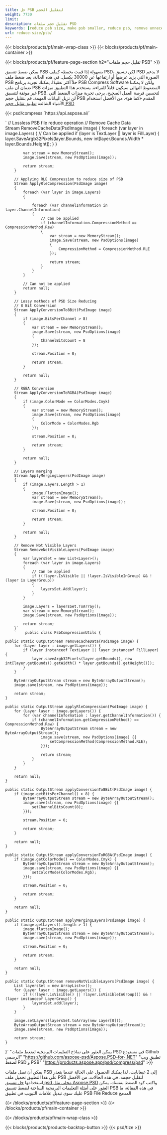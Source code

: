 ```yaml
---
title: حل PSB لتقليل الحجم
weight: 7730
limit: 
description: تقليل حجم ملفات PSD
keywords: [reduce psb size, make psb smaller, reduce psb, remove unnecessary psb data, compress psb file, compress psb]
url: reduce-size/psb/
---
```

{{< blocks/products/pf/main-wrap-class >}}
{{< blocks/products/pf/main-container >}}

{{< blocks/products/pf/feature-page-section h2="تقليل حجم ملفات PSB" >}}

<p>يمكن ضغط تنسيق PSB بسهولة إذا قمت بحفظه كملف PSD، لكن تنسيق PSD لا يدعم الصورة التي يزيد عرضها أو ارتفاعها عن 30000 بكسل. في هذه الحالة، يعد ضغط ملف PSB حلاً أكثر تعقيدًا. يمكنك تجربة برنامج PSB Compress Software ولكن لا يمكننا ضمان أن ملف PSB المضغوط النهائي سيكون قابلاً للقراءة. يستخدم هذا التطبيق ميزات غير موثقة لتنسيق PSB. لتحسين فرصة العمل الصحيح، يرجى تجربة ميزات الضغط التي لن تزيل البيانات المهمة. قم بتقليل حجم PSB المقدم «كما هو». من الأفضل استخدام الأشياء الشائعة <a href="/psd/reduce-size">تطبيق تقليل حجم PSD</a></p>
{{< psd/compress `https://api.aspose.ai/` 

`        // Lossless PSB file reduce operation
        // Remove Cache Data			
        Stream RemoveCacheData(PsdImage image)
        {
            foreach (var layer in image.Layers)
            {
                // Can be applied
                if (layer is TextLayer || layer is FillLayer)
                {
                    layer.SaveArgb32Pixels(layer.Bounds, new int[layer.Bounds.Width * layer.Bounds.Height]);
                }
            }

            var stream = new MemoryStream();
            image.Save(stream, new PsdOptions(image));

            return stream;
        }

        // Applying RLE Compression to reduce size of PSD
        Stream ApplyRleCompression(PsdImage image)
        {
            foreach (var layer in image.Layers)
            {

                foreach (var channelInformation in layer.ChannelInformation)
                {
                    // Can be applied
                    if (channelInformation.CompressionMethod == CompressionMethod.Raw)
                    {
                        var stream = new MemoryStream();
                        image.Save(stream, new PsdOptions(image)
                        {
                            CompressionMethod = CompressionMethod.RLE
                        });

                        return stream;
                    }
                }
            }

            // Can not be applied
            return null;
        }

        // Lossy methods of PSD Size Reducing
        // 8 Bit Conversion
        Stream ApplyConversionTo8Bit(PsdImage image)
        {
            if (image.BitsPerChannel > 8)
            {
                var stream = new MemoryStream();
                image.Save(stream, new PsdOptions(image)
                {
                    ChannelBitsCount = 8
                });

                stream.Position = 0;

                return stream;
            }

            return null;
        }
       
        // RGBA Conversion
        Stream ApplyConversionToRGBA(PsdImage image)
        {
            if (image.ColorMode == ColorModes.Cmyk)
            {
                var stream = new MemoryStream();
                image.Save(stream, new PsdOptions(image)
                {
                    ColorMode = ColorModes.Rgb
                });

                stream.Position = 0;

                return stream;
            }

            return null;
        }

        // Layers merging
        Stream ApplyMergingLayers(PsdImage image)
        {
            if (image.Layers.Length > 1)
            {
                image.FlattenImage();
                var stream = new MemoryStream();
                image.Save(stream, new PsdOptions(image));

                stream.Position = 0;

                return stream;
            }

            return null;
        }

        // Remove Not Visible Layers
        Stream RemoveNotVisibleLayers(PsdImage image)
        {
            var layersSet = new List<Layer>();
            foreach (var layer in image.Layers)
            {
                // Can be applied
                if ((!layer.IsVisible || !layer.IsVisibleInGroup) && !(layer is LayerGroup))
                {
                    layersSet.Add(layer);
                }
            }

            image.Layers = layersSet.ToArray();
            var stream = new MemoryStream();
            image.Save(stream, new PsdOptions(image));

            return stream;
        }` 
		`    public class PsbCompressionUtils {

    public static OutputStream removeCacheData(PsdImage image) {
        for (Layer layer : image.getLayers()) {
            if (layer instanceof TextLayer || layer instanceof FillLayer) {
                layer.saveArgb32Pixels(layer.getBounds(), new int[layer.getBounds().getWidth() * layer.getBounds().getHeight()]);
            }
        }

        ByteArrayOutputStream stream = new ByteArrayOutputStream();
        image.save(stream, new PsdOptions(image));

        return stream;
    }

    public static OutputStream applyRleCompression(PsdImage image) {
        for (Layer layer : image.getLayers()) {
            for (var channelInformation : layer.getChannelInformation()) {
                if (channelInformation.getCompressionMethod() == CompressionMethod.Raw) {
                    ByteArrayOutputStream stream = new ByteArrayOutputStream();
                    image.save(stream, new PsdOptions(image) {{
                        setCompressionMethod(CompressionMethod.RLE);
                    }});

                    return stream;
                }
            }
        }

        return null;
    }

    public static OutputStream applyConversionTo8Bit(PsdImage image) {
        if (image.getBitsPerChannel() > 8) {
            ByteArrayOutputStream stream = new ByteArrayOutputStream();
            image.save(stream, new PsdOptions(image) {{
                setChannelBitsCount(8);
            }});

            stream.Position = 0;

            return stream;
        }

        return null;
    }

    public static OutputStream applyConversionToRGBA(PsdImage image) {
        if (image.getColorMode() == ColorModes.Cmyk) {
            ByteArrayOutputStream stream = new ByteArrayOutputStream();
            image.save(stream, new PsdOptions(image) {{
                setColorMode(ColorModes.Rgb);
            }});

            stream.Position = 0;

            return stream;
        }

        return null;
    }

    public static OutputStream applyMergingLayers(PsdImage image) {
        if (image.getLayers().length > 1) {
            image.flattenImage();
            ByteArrayOutputStream stream = new ByteArrayOutputStream();
            image.save(stream, new PsdOptions(image));

            stream.Position = 0;

            return stream;
        }

        return null;
    }

    public static OutputStream removeNotVisibleLayers(PsdImage image) {
        List layersSet = new ArrayList<>();
        for (Layer layer : image.getLayers()) {
            if ((!layer.isVisible() || !layer.isVisibleInGroup()) && !(layer instanceof LayerGroup)) {
                layersSet.add(layer);
            }
        }

        image.setLayers(layersSet.toArray(new Layer[0]));
        ByteArrayOutputStream stream = new ByteArrayOutputStream();
        image.save(stream, new PsdOptions(image));

        return stream;
    }
}` 
"يمكن العثور على نماذج التعليمات البرمجية لضغط ملفات PSD في مستودع Github الرسمي"  "https://github.com/aspose-psd/Aspose.PSD-for-.NET" 
"تطبيق ويب لضغط PSD و PSB" "https://products.aspose.app/psd/compress/psd" >}}
<p>يمكن أن تصل ملفات PSB إلى 2 غيغابايت، لذا يمكنك الحصول على الحالة عندما يتعذر على هذا التطبيق تحميل ملف PSB لتقليل حجمه. في هذه الحالات، من الأفضل استخدامها <a href="/psd">حل تنسيق psd محلي مثل Aspose.PSD</a> واكتب كود الضغط بنفسك. يمكن العثور على أمثلة التعليمات البرمجية الساخنة لضغط تنسيق PSB في هذه المقالة، ما عليك سوى تبديل علامات التبويب في تطبيق PSB File Reduce المدمج</p>
{{< /blocks/products/pf/feature-page-section >}}
{{< /blocks/products/pf/main-container >}}


{{< /blocks/products/pf/main-wrap-class >}}

{{< blocks/products/products-backtop-button >}}
{{< psd/tize >}}
